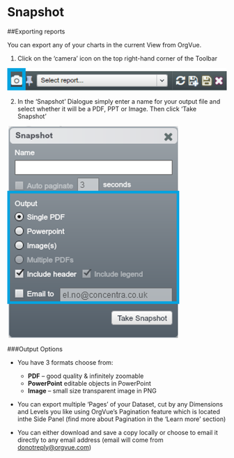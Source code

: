 # Snapshot

##Exporting reports

You can export any of your charts in the current View from OrgVue.

1. Click on the ‘camera’ icon on the top right-hand corner of the Toolbar

![](5-014.snapshotcamera.png)

2. In the ‘Snapshot’ Dialogue simply enter a name for your output file and select whether it will be a PDF, PPT or Image. Then click ‘Take Snapshot’

![](5-015.takesnapshot.png)

###Output Options

* You have 3 formats choose from:
  * **PDF** – good quality & infinitely zoomable
  * **PowerPoint** editable objects in PowerPoint
  * **Image** – small size transparent image in PNG

* You can export multiple ‘Pages’ of your Dataset, cut by any Dimensions and Levels you like using OrgVue’s Pagination feature which is located inthe Side Panel (find more about Pagination in the ‘Learn more’ section)

* You can either download and save a copy locally or choose to email it directly to any email address (email will come from donotreply@orgvue.com) 
